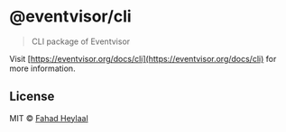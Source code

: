 # @eventvisor/cli

> CLI package of Eventvisor

Visit [https://eventvisor.org/docs/cli](https://eventvisor.org/docs/cli) for more information.

## License

MIT © [Fahad Heylaal](https://fahad19.com)
